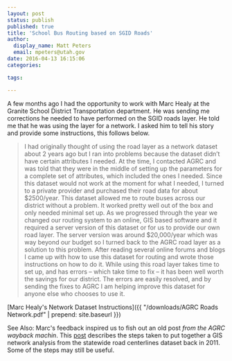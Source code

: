 ```yaml
---
layout: post
status: publish
published: true
title: 'School Bus Routing based on SGID Roads'
author:
  display_name: Matt Peters
  email: mpeters@utah.gov
date: 2016-04-13 16:15:06
categories:

tags:

---
```


A few months ago I had the opportunity to work with Marc Healy at the Granite School District Transportation department.  He was sending me corrections he needed to have performed on the SGID roads layer.  He told me that he was using the layer for a network.  I asked him to tell his story and provide some instructions, this follows below.

> I had originally thought of using the road layer as a network dataset about 2 years ago but I ran into problems because the dataset didn’t have certain attributes I needed. At the time, I contacted AGRC and was told that they were in the middle of setting up the parameters for a complete set of attributes, which included the ones I needed. Since this dataset would not work at the moment for what I needed, I turned to a private provider and purchased their road data for about $2500/year. This dataset allowed me to route buses across our district without a problem. It worked pretty well out of the box and only needed minimal set up. As we progressed through the year we changed our routing system to an online, GIS based software and it required a server version of this dataset or for us to provide our own road layer. The server version was around $20,000/year which was way beyond our budget so I turned back to the AGRC road layer as a solution to this problem. After reading several online forums and blogs I came up with how to use this dataset for routing and wrote those instructions on how to do it. While using this road layer takes time to set up, and has errors –  which take time to fix –  it has been well worth the savings for our district. The errors are easily resolved, and by sending the fixes to AGRC I am helping improve this dataset for anyone else who chooses to use it.

[Marc Healy's Network Dataset Instructions]({{ "/downloads/AGRC Roads Network.pdf" | prepend: site.baseurl }})

See Also: Marc's feedback inspired us to fish out an old post *from the AGRC wayback machin*. This [post]() describes the steps taken to put together a GIS network analysis from the statewide road centerlines dataset back in 2011. Some of the steps may still be useful.



